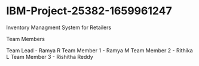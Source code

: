 # IBM-Project-25382-1659961247
Inventory Managment System for Retailers


Team Members 

Team Lead - Ramya R
Team Member 1 - Ramya M
Team Member 2  - Rithika L
Team Member 3 - Rishitha Reddy 
